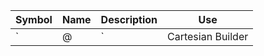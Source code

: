 | Symbol | Name              | Description               | Use |
| ------ | ----------------- | ------------------------- | ----|
| `|@|`  | Cartesian Builder | Builds up an `apN` method | `(a |@| b |@| c) map { case (aa, bb, cc) => ??? }` |
